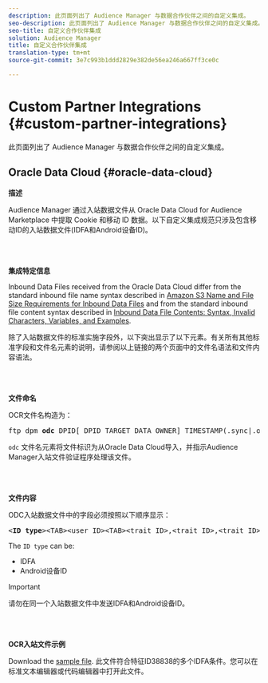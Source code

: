 ```yaml
---
description: 此页面列出了 Audience Manager 与数据合作伙伴之间的自定义集成。
seo-description: 此页面列出了 Audience Manager 与数据合作伙伴之间的自定义集成。
seo-title: 自定义合作伙伴集成
solution: Audience Manager
title: 自定义合作伙伴集成
translation-type: tm+mt
source-git-commit: 3e7c993b1ddd2829e382de56ea246a667ff3ce0c

---
```



# Custom Partner Integrations {#custom-partner-integrations}

此页面列出了 Audience Manager 与数据合作伙伴之间的自定义集成。

## Oracle Data Cloud {#oracle-data-cloud}

**描述**

Audience Manager 通过入站数据文件从 Oracle Data Cloud for Audience Marketplace 中提取 Cookie 和移动 ID 数据。以下自定义集成规范只涉及包含移动ID的入站数据文件(IDFA和Android设备ID)。

<br> 

**集成特定信息**

Inbound Data Files received from the Oracle Data Cloud differ from the standard inbound file name syntax described in [Amazon S3 Name and File Size Requirements for Inbound Data Files](/help/using/integration/sending-audience-data/batch-data-transfer-explained/inbound-s3-filenames.md) and from the standard inbound file content syntax described in [Inbound Data File Contents: Syntax, Invalid Characters, Variables, and Examples](/help/using/integration/sending-audience-data/batch-data-transfer-explained/inbound-file-contents.md).

除了入站数据文件的标准实施字段外，以下突出显示了以下元素。有关所有其他标准字段和文件名元素的说明，请参阅以上链接的两个页面中的文件名语法和文件内容语法。

<br> 

**文件命名**

OCR文件名构造为：

<pre>ftp_dpm_<b>odc</b>_DPID[_DPID_TARGET_DATA_OWNER]_TIMESTAMP(.sync|.overwrite)[.SPLIT_NUMBER][.gz]</pre>

`odc` 文件名元素将文件标识为从Oracle Data Cloud导入，并指示Audience Manager入站文件验证程序处理该文件。

<br> 

**文件内容**

ODC入站数据文件中的字段必须按照以下顺序显示：

<pre>&lt;<b>ID type</b>&gt;&lt;TAB&gt;&lt;user ID&gt;&lt;TAB&gt;&lt;trait ID&gt;,&lt;trait ID&gt;,&lt;trait ID&gt;,...</pre>

The `ID type` can be:

* IDFA
* Android设备ID

>[!IMPORTANT]
>
>请勿在同一个入站数据文件中发送IDFA和Android设备ID。

<br> 

**OCR入站文件示例**

Download the [sample file](/help/using/integration/assets/ftp_dpm_odc_12345_1556223815.sync). 此文件符合特征ID38838的多个IDFA条件。您可以在标准文本编辑器或代码编辑器中打开此文件。